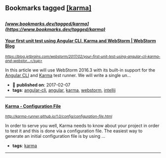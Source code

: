## Bookmarks tagged [[karma]](https://www.bookmarks.dev?q=[karma])

_<sup><sup>[www.bookmarks.dev/tagged/karma](https://www.bookmarks.dev/tagged/karma)</sup></sup>_
---
#### [Your first unit test using Angular CLI, Karma and WebStorm | WebStorm Blog](https://blog.jetbrains.com/webstorm/2017/02/your-first-unit-test-using-angular-cli-karma-and-webstorm/)
_<sup>https://blog.jetbrains.com/webstorm/2017/02/your-first-unit-test-using-angular-cli-karma-and-webstor...</sup>_

In this article we will use WebStorm 2016.3 with its built-in support for the [Angular CLI](https://cli.angular.io/) and [Karma](https://karma-runner.github.io/) test runner. We will write a single un...
* :calendar: **published on**: 2017-02-07
* **tags**: [angular-cli](../tagged/angular-cli.md), [angular](../tagged/angular.md), [karma](../tagged/karma.md), [webstorm](../tagged/webstorm.md), [intellij](../tagged/intellij.md)
---
#### [Karma - Configuration File](http://karma-runner.github.io/1.0/config/configuration-file.html)
_<sup>http://karma-runner.github.io/1.0/config/configuration-file.html</sup>_

In order to serve you well, Karma needs to know about your project in order to test it and this is done via a configuration file. The easiest way to generate an initial configuration file is by using ...
* **tags**: [karma](../tagged/karma.md)
---
